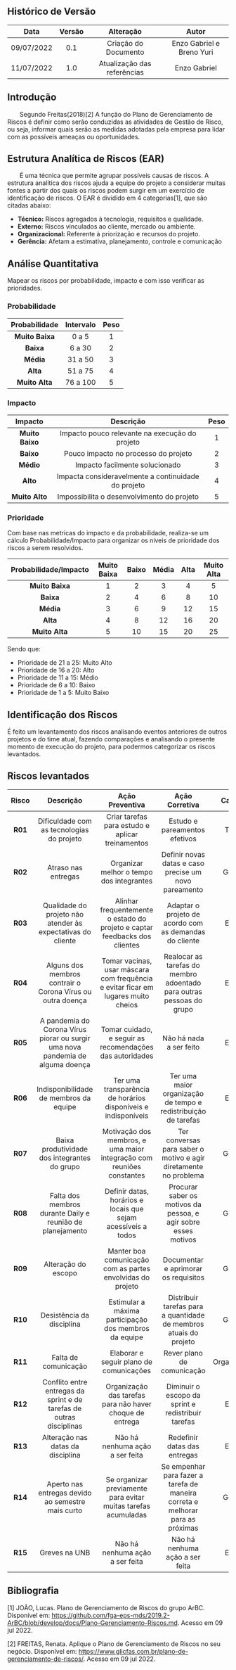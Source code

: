 ## Histórico de Versão

|    Data    | Versão |                             Alteração                             |                    Autor                    |
|:----------:|:------:|:-----------------------------------------------------------------:|:-------------------------------------------:|
|09/07/2022|0.1|Criação do Documento|Enzo Gabriel e Breno Yuri|
|11/07/2022|1.0|Atualização das referências|Enzo Gabriel|

## Introdução

&emsp;&emsp;Segundo Freitas(2018)[2] A função do Plano de Gerenciamento de Riscos é definir como serão conduzidas as atividades de Gestão de Risco, ou seja, informar quais serão as medidas adotadas pela empresa para lidar com as possíveis ameaças ou oportunidades.
## Estrutura Analítica de Riscos (EAR)

&emsp;&emsp;É uma técnica que permite agrupar possíveis causas de riscos. A estrutura analítica dos riscos ajuda a equipe do projeto a considerar muitas fontes a partir dos quais os riscos podem surgir em um exercício de identificação de riscos. O EAR é dividido em 4 categorias[1], que são citadas abaixo:

- **Técnico:** Riscos agregados à tecnologia, requisitos e qualidade.
- **Externo:** Riscos vinculados ao cliente, mercado ou ambiente.
- **Organizacional:** Referente à priorização e recursos do projeto.
- **Gerência:** Afetam a estimativa, planejamento, controle e comunicação

## Análise Quantitativa

Mapear os riscos por probabilidade, impacto e com isso verificar as prioridades.

### Probabilidade

|Probabilidade|Intervalo|Peso|
|:----:|:-----:|:------:|
|**Muito Baixa**|0 a 5|1|
|**Baixa**| 6 a 30|2|
|**Média**| 31 a 50|3|
|**Alta**| 51 a 75|4|
|**Muito Alta**| 76 a 100| 5|

### Impacto

|Impacto|Descrição|Peso|
|:----:|:-----:|:------:|
|**Muito Baixo**|Impacto pouco relevante na execução do projeto|1|
|**Baixo**| Pouco impacto no processo do projeto|2|
|**Médio**| Impacto facilmente solucionado|3|
|**Alto**| Impacta consideravelmente a continuidade do projeto|4|
|**Muito Alto**| Impossibilita o desenvolvimento do projeto|5|

### Prioridade

Com base nas metricas do impacto e da probabilidade, realiza-se um cálculo Probabilidade/Impacto para organizar os niveis de prioridade dos riscos a serem resolvidos.

|Probabilidade/Impacto|Muito Baixa|Baixo|Média|Alta|Muito Alta|
|:----:|:-----:|:------:|:------:|:------:|:------:|
|**Muito Baixa**|1|2|	3|	4|	5|
|**Baixa**| 2|4	|6	|8	|10|
|**Média**| 3|6|	9	|12|	15|
|**Alta**| 4| 8	|12	|16|	20|
|**Muito Alta**| 5| 	10|	15	|20	|25|

Sendo que:

- Prioridade de 21 a 25: Muito Alto
- Prioridade de 16 a 20: Alto
- Prioridade de 11 a 15: Médio
- Prioridade de 6 a 10: Baixo
- Prioridade de 1 a 5: Muito Baixo

## Identificação dos Riscos

É feito um levantamento dos riscos analisando eventos anteriores de outros projetos e do time atual, fazendo comparações e analisando o presente momento de execução do projeto, para podermos categorizar os riscos levantados.

## Riscos levantados

|Risco|Descrição|Ação Preventiva|Ação Corretiva|Categoria|Probabilidade|Impacto|Prioridade|
|:----:|:-----:|:-----:|:-----:|:-----:|:-----:|:-----:|:-----:|
|**R01**|Dificuldade com as tecnologias do projeto|Criar tarefas para estudo e aplicar treinamentos|Estudo e pareamentos efetivos|Técnico|3|5|15|
|**R02**|Atraso nas entregas|Organizar melhor o tempo dos integrantes|Definir novas datas e caso precise um novo pareamento|Gerência|4|4|17|
|**R03**|Qualidade do projeto não atender às expectativas do cliente|Alinhar frequentemente o estado do projeto e captar feedbacks dos clientes|Adaptar o projeto de acordo com as demandas do cliente|Externo|3|5|15|
|**R04**|Alguns dos membros contrair o Corona Vírus ou outra doença|Tomar vacinas, usar máscara com frequência e evitar ficar em lugares muito cheios|Realocar as tarefas do membro adoentado para outras pessoas do grupo|Externo|4|3|11|
|**R05**|A pandemia do Corona Vírus piorar ou surgir uma nova pandemia de alguma doença|Tomar cuidado, e seguir as recomendações das autoridades|Não há nada a ser feito|Externo|2|5|18|
|**R06**|Indisponibilidade de membros da equipe|Ter uma transparência de horários disponíveis e indisponíveis|Ter uma maior organização de tempo e redistribuição de tarefas|Externo|2|4|8|
|**R07**|Baixa produtividade dos integrantes do grupo|Motivação dos membros, e uma maior integração com reuniões constantes|Ter conversas para saber o motivo e agir diretamente no problema|Gerência|4|5|18|
|**R08**|Falta dos membros durante Daily e reunião de planejamento|Definir datas, horários e locais que sejam acessíveis a todos|Procurar saber os motivos da pessoa, e agir sobre esses motivos|Gerência|5|5|19|
|**R09**|Alteração do escopo|Manter boa comunicação com as partes envolvidas do projeto|Documentar e aprimorar os requisitos|Gerência|5|4|20|
|**R10**|Desistência da disciplina|Estimular a máxima participação dos membros da equipe|Distribuir tarefas para a quantidade de membros atuais do projeto|Gerência|3|5|15|
|**R11**|Falta de comunicação|Elaborar e seguir plano de comunicações|Rever plano de comunicação|Organizacional|4|3|13|
|**R12**|Conflito entre entregas da sprint e de tarefas de outras disciplinas|Organização das tarefas para não haver choque de entrega|Diminuir o escopo da sprint e redistribuir tarefas|Externo|5|3|13|
|**R13**|Alteração nas datas da disciplina|Não há nenhuma ação a ser feita|Redefinir datas das entregas|Externo|2|4|8|
|**R14**|Aperto nas entregas devido ao semestre mais curto|Se organizar previamente para evitar muitas tarefas acumuladas|Se empenhar para fazer a tarefa de maneira correta e melhorar para as próximas|Gerência|4|5|19|
|**R15**|Greves na UNB|Não há nenhuma ação a ser feita|Não há nenhuma ação a ser feita|Externo|2|5|1|

## Bibliografia

[1] JOÃO, Lucas. Plano de Gerenciamento de Riscos do grupo ArBC. Disponível em: https://github.com/fga-eps-mds/2019.2-ArBC/blob/develop/docs/Plano-Gerenciamento-Riscos.md. Acesso em 09 jul 2022.

[2] FREITAS, Renata. Aplique o Plano de Gerenciamento de Riscos no seu negócio. Disponível em: https://www.glicfas.com.br/plano-de-gerenciamento-de-riscos/. Acesso em 09 jul 2022.